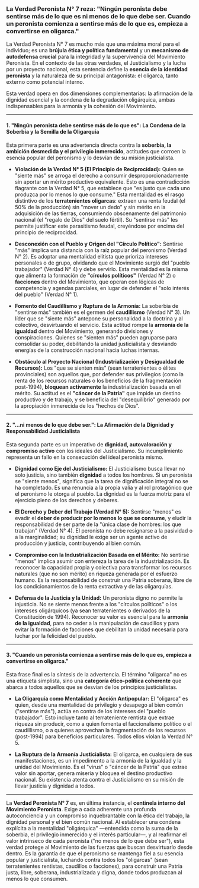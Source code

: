 ### **La Verdad Peronista N° 7 reza: "Ningún peronista debe sentirse más de lo que es ni menos de lo que debe ser. Cuando un peronista comienza a sentirse más de lo que es, empieza a convertirse en oligarca."**

La Verdad Peronista N° 7 es mucho más que una máxima moral para el individuo; es una **brújula ética y política fundamental** y un **mecanismo de autodefensa crucial** para la integridad y la supervivencia del Movimiento Peronista. En el contexto de las otras verdades, el Justicialismo y la lucha por un proyecto nacional, esta sentencia define la **esencia de la identidad peronista** y la naturaleza de su principal antagonista: el oligarca, tanto externo como potencial interno.

Esta verdad opera en dos dimensiones complementarias: la afirmación de la dignidad esencial y la condena de la degradación oligárquica, ambas indispensables para la armonía y la cohesión del Movimiento.

---

#### **1. "Ningún peronista debe sentirse más de lo que es": La Condena de la Soberbia y la Semilla de la Oligarquía**

Esta primera parte es una advertencia directa contra la **soberbia, la ambición desmedida y el privilegio inmerecido**, actitudes que corroen la esencia popular del peronismo y lo desvían de su misión justicialista.

*   **Violación de la Verdad N° 5 (El Principio de Reciprocidad):** Quien se "siente más" se arroga el derecho a consumir desproporcionadamente sin aportar un mérito productivo equivalente. Esto es una contradicción flagrante con la Verdad N° 5, que establece que "es justo que cada uno produzca por lo menos lo que consume." Esta mentalidad es el rasgo distintivo de los **terratenientes oligarcas**: extraen una renta feudal (el 50% de la producción) sin "mover un dedo" y sin mérito en la adquisición de las tierras, consumiendo obscenamente del patrimonio nacional (el "regalo de Dios" del suelo fértil). Su "sentirse más" les permite justificar este parasitismo feudal, creyéndose por encima del principio de reciprocidad.

*   **Desconexión con el Pueblo y Origen del "Círculo Político":** Sentirse "más" implica una distancia con la raíz popular del peronismo (Verdad N° 2). Es adoptar una mentalidad elitista que prioriza intereses personales o de grupo, olvidando que el Movimiento surgió del "pueblo trabajador" (Verdad N° 4) y debe servirlo. Esta mentalidad es la misma que alimenta la formación de **"círculos políticos"** (Verdad N° 2) o **facciones** dentro del Movimiento, que operan con lógicas de competencia y agendas parciales, en lugar de defender el "solo interés del pueblo" (Verdad N° 1).

*   **Fomento del Caudillismo y Ruptura de la Armonía:** La soberbia de "sentirse más" también es el germen del **caudillismo** (Verdad N° 3). Un líder que se "siente más" antepone su personalidad a la doctrina y al colectivo, desvirtuando el servicio. Esta actitud rompe la **armonía de la igualdad** dentro del Movimiento, generando divisiones y conspiraciones. Quienes se "sienten más" pueden agruparse para consolidar su poder, debilitando la unidad justicialista y desviando energías de la construcción nacional hacia luchas internas.

*   **Obstáculo al Proyecto Nacional (Industrialización y Desigualdad de Recursos):** Los "que se sienten más" (sean terratenientes o élites provinciales) son aquellos que, por defender sus privilegios (como la renta de los recursos naturales o los beneficios de la fragmentación post-1994), **bloquean activamente** la industrialización basada en el mérito. Su actitud es el **"cáncer de la Patria"** que impide un destino productivo y de trabajo, y se beneficia del "desequilibrio" generado por la apropiación inmerecida de los "hechos de Dios".

---

#### **2. "...ni menos de lo que debe ser.": La Afirmación de la Dignidad y Responsabilidad Justicialista**

Esta segunda parte es un imperativo de **dignidad, autovaloración y compromiso activo** con los ideales del Justicialismo. Su incumplimiento representa un fallo en la consecución del ideal peronista mismo.

*   **Dignidad como Eje del Justicialismo:** El Justicialismo busca llevar no solo justicia, sino también **dignidad** a todos los hombres. Si un peronista se "siente menos", significa que la tarea de dignificación integral no se ha completado. Es una renuncia a la propia valía y al rol protagónico que el peronismo le otorga al pueblo. La dignidad es la fuerza motriz para el ejercicio pleno de los derechos y deberes.

*   **El Derecho y Deber del Trabajo (Verdad N° 5):** Sentirse "menos" es evadir el **deber de producir por lo menos lo que se consume**, y eludir la responsabilidad de ser parte de la "única clase de hombres: los que trabajan" (Verdad N° 4). El peronista no debe resignarse a la pasividad o a la marginalidad; su dignidad le exige ser un agente activo de producción y justicia, contribuyendo al bien común.

*   **Compromiso con la Industrialización Basada en el Mérito:** No sentirse "menos" implica asumir con entereza la tarea de la industrialización. Es reconocer la capacidad propia y colectiva para transformar los recursos naturales (que no son mérito) en riqueza generada por el esfuerzo humano. Es la responsabilidad de construir una Patria soberana, libre de los condicionamientos de la renta extractiva y de las oligarquías.

*   **Defensa de la Justicia y la Unidad:** Un peronista digno no permite la injusticia. No se siente menos frente a los "círculos políticos" o los intereses oligárquicos (ya sean terratenientes o derivados de la Constitución de 1994). Reconocer su valor es esencial para la **armonía de la igualdad**, para no ceder a la manipulación de caudillos y para evitar la formación de facciones que debilitan la unidad necesaria para luchar por la felicidad del pueblo.

---

#### **3. "Cuando un peronista comienza a sentirse más de lo que es, empieza a convertirse en oligarca."**

Esta frase final es la síntesis de la advertencia. El término "oligarca" no es una etiqueta simplista, sino una **categoría ético-política coherente** que abarca a todos aquellos que se desvían de los principios justicialistas.

*   **La Oligarquía como Mentalidad y Acción Antipopular:** El "oligarca" es quien, desde una mentalidad de privilegio y desapego al bien común ("sentirse más"), actúa en contra de los intereses del "pueblo trabajador". Esto incluye tanto al terrateniente rentista que extrae riqueza sin producir, como a quien fomenta el faccionalismo político o el caudillismo, o a quienes aprovechan la fragmentación de los recursos (post-1994) para beneficios particulares. Todos ellos violan la Verdad N° 5.

*   **La Ruptura de la Armonía Justicialista:** El oligarca, en cualquiera de sus manifestaciones, es un impedimento a la armonía de la igualdad y la unidad del Movimiento. Es el "virus" o "cáncer de la Patria" que extrae valor sin aportar, genera miseria y bloquea el destino productivo nacional. Su existencia atenta contra el Justicialismo en su misión de llevar justicia y dignidad a todos.

---

La **Verdad Peronista N° 7** es, en última instancia, el **centinela interno del Movimiento Peronista**. Exige a cada adherente una profunda autoconciencia y un compromiso inquebrantable con la ética del trabajo, la dignidad personal y el bien común nacional. Al establecer una condena explícita a la mentalidad "oligárquica" —entendida como la suma de la soberbia, el privilegio inmerecido y el interés particular—, y al reafirmar el valor intrínseco de cada peronista ("no menos de lo que debe ser"), esta verdad protege al Movimiento de las fuerzas que buscan desvirtuarlo desde dentro. Es la garantía de que el peronismo se mantenga fiel a su esencia popular y justicialista, luchando contra todos los "oligarcas" (sean terratenientes rentistas, caudillos o facciones), para construir una Patria justa, libre, soberana, industrializada y digna, donde todos produzcan al menos lo que consumen.
